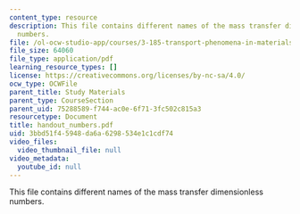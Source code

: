 ```yaml
---
content_type: resource
description: This file contains different names of the mass transfer dimensionless
  numbers.
file: /ol-ocw-studio-app/courses/3-185-transport-phenomena-in-materials-engineering-fall-2003/3bbd51f45948da6a6298534e1c1cdf74_handout_numbers.pdf
file_size: 64060
file_type: application/pdf
learning_resource_types: []
license: https://creativecommons.org/licenses/by-nc-sa/4.0/
ocw_type: OCWFile
parent_title: Study Materials
parent_type: CourseSection
parent_uid: 75288589-f744-ac0e-6f71-3fc502c815a3
resourcetype: Document
title: handout_numbers.pdf
uid: 3bbd51f4-5948-da6a-6298-534e1c1cdf74
video_files:
  video_thumbnail_file: null
video_metadata:
  youtube_id: null
---
```

This file contains different names of the mass transfer dimensionless numbers.
